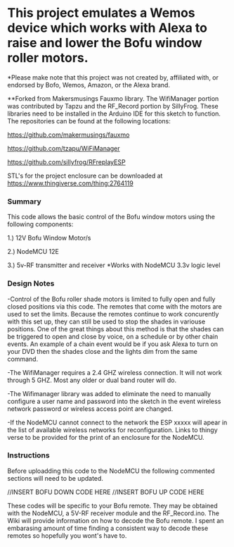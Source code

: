 # This project emulates a Wemos device which works with Alexa to raise and lower the Bofu window roller motors.  
*Please make note that this project was not created by, affiliated with, or endorsed by Bofo, Wemos, Amazon, or the Alexa brand.

**Forked from Makersmusings Fauxmo library.  The WifiManager portion was contributed by Tapzu and the RF_Record portion by SillyFrog.  These libraries need to be installed in the Arduino IDE for this sketch to function. The repositories can be found at the following locations:

https://github.com/makermusings/fauxmo

https://github.com/tzapu/WiFiManager

https://github.com/sillyfrog/RFreplayESP

STL's for the project enclosure can be downloaded at 
https://www.thingiverse.com/thing:2764119

### Summary

This code allows the basic control of the Bofu window motors using the following components:

1.) 12V Bofu Window Motor/s

2.) NodeMCU 12E

3.) 5v-RF transmitter and receiver *Works with NodeMCU 3.3v logic level

### Design Notes
-Control of the Bofu roller shade motors is limited to fully open and fully closed positions via this code.  The remotes that come with the motors are used to set the limits.  Because the remotes continue to work concurently with this set up, they can still be used to stop the shades in variouse positions.  One of the great things about this method is that the shades can be triggered to open and close by voice, on a schedule or by other chain events.  An example of a chain event would be if you ask Alexa to turn on your DVD then the shades close and the lights dim from the same command.

-The WifiManager requires a 2.4 GHZ wireless connection. It will not work through 5 GHZ. Most any older or dual band router will do.

-The Wifimanager library was added to eliminate the need to manually configure a user name and password into the sketch in the event wireless network password or wireless access point are changed.

-If the NodeMCU cannot connect to the network the ESP xxxxx will apear in the list of available wireless networks for reconfiguration.
Links to thingy verse to be provided for the print of an enclosure for the NodeMCU.

### Instructions

Before uploadding this code to the NodeMCU the following commented sections will need to be updated. 

//INSERT BOFU DOWN CODE HERE
//INSERT BOFU UP CODE HERE

These codes will be specific to your Bofu remote. They may be obtained with the NodeMCU, a 5V-RF receiver module and the RF_Record.ino.  The Wiki will provide information on how to decode the Bofu remote. I spent an embarasing amount of time finding a consistent way to decode these remotes so hopefully you wont's have to.
